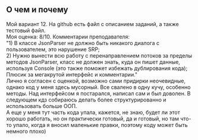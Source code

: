 ## О чем и почему
Мой вариант 12. На github есть файл с описанием заданий, а также тестовый файл. <br>
Моя оценка: 8/10. Комментарии преподавателя: <br>
"1) В классе JsonParser не должно быть никакого диалога с пользователем, это нарушение SRP; <br>
2) Нужно вынести всю работу с перенаправлением потоков за пределы методов JsonParser, класс не должен знать, куда он пишет данные, используя Console (это также поможет избежать дублирования кода); <br>
Плюсик за мегакрутой интерфейс и комментарии." <br>
Лично я согласен с оценкой, возможно сами придирки неочевидные, однако код у меня здесь мусорный. Все свалено в одну кучу, особенно методы. Над интерфейсом я постарался, написал сам и был доволен. В следующем кдз собираюсь делать более структурированно и использовать больше ООП. <br>
А еще у меня тут часть кода упала, кажется, не знаю, будет ли этот хорошо работать, но он практически готовый, да и готовый, но там что-то упало, когда я вносил маленькие правки, поэтому коду может быть немного плохо)
